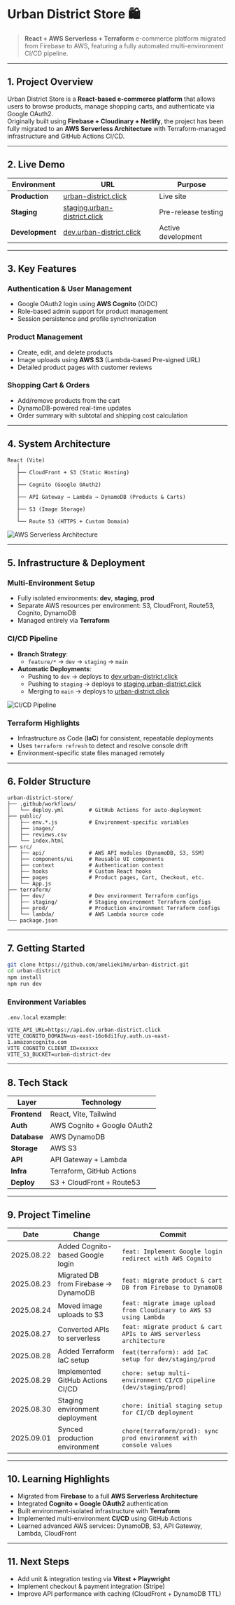 # Urban District Store 🛍️

> **React + AWS Serverless + Terraform** e-commerce platform migrated from Firebase to AWS, featuring a fully automated multi-environment CI/CD pipeline.

---

## 1. Project Overview

Urban District Store is a **React-based e-commerce platform** that allows users to browse products, manage shopping carts, and authenticate via Google OAuth2.  
Originally built using **Firebase + Cloudinary + Netlify**, the project has been fully migrated to an **AWS Serverless Architecture** with Terraform-managed infrastructure and GitHub Actions CI/CD.

---

## 2. Live Demo

| Environment     | URL                                                                  | Purpose             |
| --------------- | -------------------------------------------------------------------- | ------------------- |
| **Production**  | [urban-district.click](https://urban-district.click)                 | Live site           |
| **Staging**     | [staging.urban-district.click](https://staging.urban-district.click) | Pre-release testing |
| **Development** | [dev.urban-district.click](https://dev.urban-district.click)         | Active development  |

---

## 3. Key Features

### Authentication & User Management

- Google OAuth2 login using **AWS Cognito** (OIDC)
- Role-based admin support for product management
- Session persistence and profile synchronization

### Product Management

- Create, edit, and delete products
- Image uploads using **AWS S3** (Lambda-based Pre-signed URL)
- Detailed product pages with customer reviews

### Shopping Cart & Orders

- Add/remove products from the cart
- DynamoDB-powered real-time updates
- Order summary with subtotal and shipping cost calculation

---

## 4. System Architecture

```plaintext
React (Vite)
   │
   ├── CloudFront + S3 (Static Hosting)
   │
   ├── Cognito (Google OAuth2)
   │
   ├── API Gateway → Lambda → DynamoDB (Products & Carts)
   │
   ├── S3 (Image Storage)
   │
   └── Route 53 (HTTPS + Custom Domain)
```

![AWS Serverless Architecture](https://raw.githubusercontent.com/ameliekihm/urban-district/main/docs/architecture.png)

---

## 5. Infrastructure & Deployment

### Multi-Environment Setup

- Fully isolated environments: **dev**, **staging**, **prod**
- Separate AWS resources per environment: S3, CloudFront, Route53, Cognito, DynamoDB
- Managed entirely via **Terraform**

### CI/CD Pipeline

- **Branch Strategy**:
  - `feature/*` → `dev` → `staging` → `main`
- **Automatic Deployments**:
  - Pushing to `dev` → deploys to [dev.urban-district.click](https://dev.urban-district.click)
  - Pushing to `staging` → deploys to [staging.urban-district.click](https://staging.urban-district.click)
  - Merging to `main` → deploys to [urban-district.click](https://urban-district.click)

![CI/CD Pipeline](https://raw.githubusercontent.com/ameliekihm/urban-district/main/docs/cicd.png)

### Terraform Highlights

- Infrastructure as Code (**IaC**) for consistent, repeatable deployments
- Uses `terraform refresh` to detect and resolve console drift
- Environment-specific state files managed remotely

---

## 6. Folder Structure

```plaintext
urban-district-store/
├── .github/workflows/
│   └── deploy.yml        # GitHub Actions for auto-deployment
├── public/
│   ├── env.*.js          # Environment-specific variables
│   ├── images/
│   ├── reviews.csv
│   └── index.html
├── src/
│   ├── api/              # AWS API modules (DynamoDB, S3, SSM)
│   ├── components/ui     # Reusable UI components
│   ├── context           # Authentication context
│   ├── hooks             # Custom React hooks
│   ├── pages             # Product pages, Cart, Checkout, etc.
│   └── App.js
├── terraform/
│   ├── dev/              # Dev environment Terraform configs
│   ├── staging/          # Staging environment Terraform configs
│   ├── prod/             # Production environment Terraform configs
│   └── lambda/           # AWS Lambda source code
└── package.json
```

---

## 7. Getting Started

```bash
git clone https://github.com/ameliekihm/urban-district.git
cd urban-district
npm install
npm run dev
```

### Environment Variables

`.env.local` example:

```env
VITE_API_URL=https://api.dev.urban-district.click
VITE_COGNITO_DOMAIN=us-east-16o6di1fuy.auth.us-east-1.amazoncognito.com
VITE_COGNITO_CLIENT_ID=xxxxxx
VITE_S3_BUCKET=urban-district-dev
```

---

## 8. Tech Stack

| Layer        | Technology                  |
| ------------ | --------------------------- |
| **Frontend** | React, Vite, Tailwind       |
| **Auth**     | AWS Cognito + Google OAuth2 |
| **Database** | AWS DynamoDB                |
| **Storage**  | AWS S3                      |
| **API**      | API Gateway + Lambda        |
| **Infra**    | Terraform, GitHub Actions   |
| **Deploy**   | S3 + CloudFront + Route53   |

---

## 9. Project Timeline

| Date       | Change                               | Commit                                                              |
| ---------- | ------------------------------------ | ------------------------------------------------------------------- |
| 2025.08.22 | Added Cognito-based Google login     | `feat: Implement Google login redirect with AWS Cognito`            |
| 2025.08.23 | Migrated DB from Firebase → DynamoDB | `feat: migrate product & cart DB from Firebase to DynamoDB`         |
| 2025.08.24 | Moved image uploads to S3            | `feat: migrate image upload from Cloudinary to AWS S3 using Lambda` |
| 2025.08.27 | Converted APIs to serverless         | `feat: migrate product & cart APIs to AWS serverless architecture`  |
| 2025.08.28 | Added Terraform IaC setup            | `feat(terraform): add IaC setup for dev/staging/prod`               |
| 2025.08.29 | Implemented GitHub Actions CI/CD     | `chore: setup multi-environment CI/CD pipeline (dev/staging/prod)`  |
| 2025.08.30 | Staging environment deployment       | `chore: initial staging setup for CI/CD deployment`                 |
| 2025.09.01 | Synced production environment        | `chore(terraform/prod): sync prod environment with console values`  |

---

## 10. Learning Highlights

- Migrated from **Firebase** to a full **AWS Serverless Architecture**
- Integrated **Cognito + Google OAuth2** authentication
- Built environment-isolated infrastructure with **Terraform**
- Implemented multi-environment **CI/CD** using GitHub Actions
- Learned advanced AWS services: DynamoDB, S3, API Gateway, Lambda, CloudFront

---

## 11. Next Steps

- Add unit & integration testing via **Vitest + Playwright**
- Implement checkout & payment integration (Stripe)
- Improve API performance with caching (CloudFront + DynamoDB TTL)
